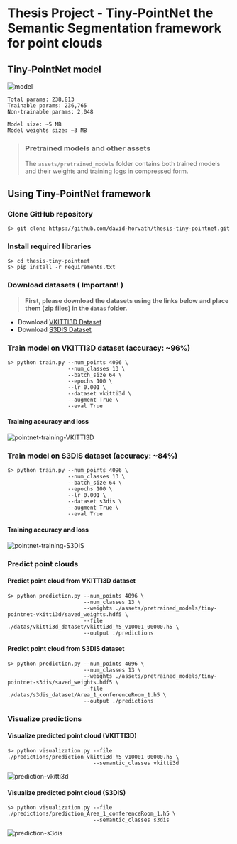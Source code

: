 # Thesis Project - Tiny-PointNet the Semantic Segmentation framework for point clouds

## Tiny-PointNet model
![model][model]
```
Total params: 238,813
Trainable params: 236,765
Non-trainable params: 2,048

Model size: ~5 MB
Model weights size: ~3 MB
```

> ### Pretrained models and other assets
> The ```assets/pretrained_models``` folder contains both trained models and their weights and training logs in compressed form.


## Using Tiny-PointNet framework
### Clone GitHub repository
```
$> git clone https://github.com/david-horvath/thesis-tiny-pointnet.git
```

### Install required libraries
```
$> cd thesis-tiny-pointnet
$> pip install -r requirements.txt
```

### **Download datasets ( Important! )**
> **First, please download the datasets using the links below and place them (zip files) in the ```datas``` folder.**
* Download [VKITTI3D Dataset](https://drive.google.com/file/d/1QFMaKL5znKwCQmpmlL8o8tHatleYfC-H/view?usp=sharing)
* Download [S3DIS Dataset](https://drive.google.com/file/d/1Mxqv-LJ976_R7YFzabws-ZOQ0yWQgctJ/view?usp=sharing)


### Train model on VKITTI3D dataset (accuracy: ~96%)
```
$> python train.py --num_points 4096 \
                   --num_classes 13 \
                   --batch_size 64 \
                   --epochs 100 \
                   --lr 0.001 \
                   --dataset vkitti3d \
                   --augment True \
                   --eval True
```
#### Training accuracy and loss
![pointnet-training-VKITTI3D][pointnet-training-VKITTI3D]

### Train model on S3DIS dataset (accuracy: ~84%)
```
$> python train.py --num_points 4096 \
                   --num_classes 13 \
                   --batch_size 64 \
                   --epochs 100 \
                   --lr 0.001 \
                   --dataset s3dis \
                   --augment True \
                   --eval True
```
#### Training accuracy and loss
![pointnet-training-S3DIS][pointnet-training-S3DIS]


### Predict point clouds
#### Predict point cloud from VKITTI3D dataset
```
$> python prediction.py --num_points 4096 \
                        --num_classes 13 \
                        --weights ./assets/pretrained_models/tiny-pointnet-vkitti3d/saved_weights.hdf5 \
                        --file ./datas/vkitti3d_dataset/vkitti3d_h5_v10001_00000.h5 \
                        --output ./predictions
```
#### Predict point cloud from S3DIS dataset
```
$> python prediction.py --num_points 4096 \
                        --num_classes 13 \
                        --weights ./assets/pretrained_models/tiny-pointnet-s3dis/saved_weights.hdf5 \
                        --file ./datas/s3dis_dataset/Area_1_conferenceRoom_1.h5 \
                        --output ./predictions
```


### Visualize predictions
#### Visualize predicted point cloud (VKITTI3D)
```
$> python visualization.py --file ./predictions/prediction_vkitti3d_h5_v10001_00000.h5 \
                           --semantic_classes vkitti3d
```
![prediction-vkitti3d][prediction-vkitti3d]
#### Visualize predicted point cloud (S3DIS)
```
$> python visualization.py --file ./predictions/prediction_Area_1_conferenceRoom_1.h5 \
                           --semantic_classes s3dis
```
![prediction-s3dis][prediction-s3dis]


[model]: assets/readme/model.png
[pointnet-training-VKITTI3D]: assets/readme/pointnet-training-VKITTI3D.png
[pointnet-training-S3DIS]: assets/readme/pointnet-training-S3DIS.png
[prediction-vkitti3d]: assets/readme/vizu_vkitti3d.png
[prediction-s3dis]: assets/readme/vizu_s3dis.png